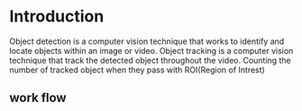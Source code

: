 # Introduction

Object detection is a computer vision technique that works to identify and locate objects within an image or video.
Object tracking is a computer vision technique that track the detected object throughout the video.
Counting the number of tracked object when they pass with ROI(Region of Intrest) 

## work flow


